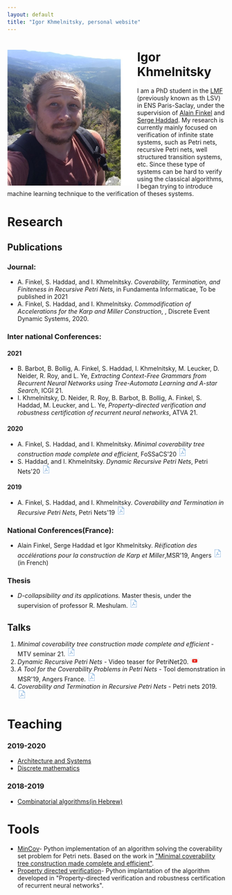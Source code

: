```yaml
---
layout: default
title: "Igor Khmelnitsky, personal website"
---
```


# <img src="pictures/myphoto3.jpg" style="float: left;" alt="drawing" width="300"/> Igor Khmelnitsky
I am a PhD student in the [LMF](https://lmf.cnrs.fr/) (previously known as th LSV) in ENS Paris-Saclay, under the supervision of [Alain Finkel](http://www.lsv.fr/~finkel) and [Serge Haddad](http://www.lsv.fr/~haddad).
My research is currently mainly focused on verification of infinite state systems, such as Petri nets, recursive Petri nets, well structured transition systems, etc. Since these type of systems can be hard to verify using the classical algorithms, I began trying to introduce machine learning technique to the verification of theses systems.


<p id="Research"> </p>  

# Research
## Publications
### Journal:
  + A. Finkel, S. Haddad, and I. Khmelnitsky. *Coverability, Termination, and Finiteness in Recursive Petri Nets*,  in Fundamenta Informaticae, To be published in 2021  
  + A. Finkel, S. Haddad, and I. Khmelnitsky. *Commodification of Accelerations for the Karp and		Miller Construction*, , Discrete Event Dynamic Systems, 2020.

### Inter national Conferences:
#### 2021
  + B. Barbot, B. Bollig, A. Finkel, S. Haddad, I. Khmelnitsky, M. Leucker, D. Neider, R. Roy, and L. Ye, *Extracting Context-Free
Grammars from Recurrent Neural Networks using Tree-Automata Learning
and A-star Search*, ICGI 21.
  + I. Khmelnitsky, D. Neider, R. Roy, B. Barbot, B. Bollig, A. Finkel, S. Haddad, M. Leucker, and L. Ye, *Property-directed verification and robustness certification of recurrent neural networks*, ATVA 21.

#### 2020
   +  A. Finkel, S. Haddad, and I. Khmelnitsky. *Minimal coverability tree construction made complete and efficient*, FoSSaCS'20
   <a href="https://hal.inria.fr/INRIA/hal-02479879"><img src="pictures/pdf.png" alt="drawing" width="20"/></a>
   +  S. Haddad, and I. Khmelnitsky. *Dynamic Recursive Petri Nets*, Petri Nets'20 <a href="https://hal.inria.fr/hal-02511321"><img src="pictures/pdf.png" alt="drawing" width="20"/></a>

#### 2019
   +  A. Finkel, S. Haddad, and I. Khmelnitsky. _Coverability and Termination in Recursive Petri Nets_, Petri Nets'19
   <a href="https://hal.inria.fr/hal-02081019"><img src="pictures/pdf.png" alt="drawing" width="20"/></a>   

### National Conferences(France):
  + Alain Finkel, Serge Haddad et Igor Khmelnitsky. *Réification des accélérations pour la construction de Karp et Miller*,MSR'19, Angers
  <a href="https://hal.archives-ouvertes.fr/hal-02431913"><img src="pictures/pdf.png" alt="drawing" width="20"/></a>(in French)

### Thesis
  + *D-collapsibility and its applications.* Master thesis, under the supervision of professor R. Meshulam. <a href="/papers/thesis.pdf"><img src="pictures/pdf.png" alt="drawing" width="20"/> </a>

## Talks
1. *Minimal coverability tree construction made complete and efficient* - MTV seminar 21.  <a href="/presentations/mtv.pdf
"><img src="pictures/pdf.png" alt="drawing" width="20"/></a>
2.  *Dynamic Recursive Petri Nets* - Video teaser for PetriNet20.  <a href="https://www.youtube.com/watch?v=GQ71aHfiUCQ"><img src="pictures/youtube.png" alt="drawing" width="20"/></a>
3. *A Tool for the Coverability Problems in Petri Nets* - Tool demonstration in MSR'19, Angers France. <a href="/presentations/msr19.pdf"><img src="pictures/pdf.png" alt="drawing" width="20"/> </a>
4. *Coverability and Termination in Recursive Petri Nets* - Petri nets 2019.  <a href="/presentations/petrinet19.pdf
"><img src="pictures/pdf.png"  alt="drawing" width="20"/></a>




<p id="Teaching"> </p>

# Teaching

###  2019-2020
  * [Architecture and Systems](/tobeadded)
  * [Discrete mathematics](/teaching/DM19-20)

### 2018-2019
  * [Combinatorial algorithms(in Hebrew)](/tobeadded)


<p id="Tools"> </p>

# Tools
 + [MinCov](https://github.com/IgorKhm/MinCov)- Python implementation of an algorithm solving the coverability set problem for Petri nets. Based on the work in <a href="https://hal.inria.fr/INRIA/hal-02479879"> "Minimal coverability tree construction made complete and efficient"</a>.
 + [Property directed verification](https://github.com/LeaRNNify/Property-directed-verification)- Python implantation of the algorithm developed in "Property-directed verification and robustness certification of recurrent neural networks".


<br/>
<br/>
<br/>

<!--
# Stuff
  [xsasd asd asd](Teaching)
  <a href="#opening">Take me to the opening paragraph.</a>
-->


<!-- ![](myphoto.jpg)  -->
